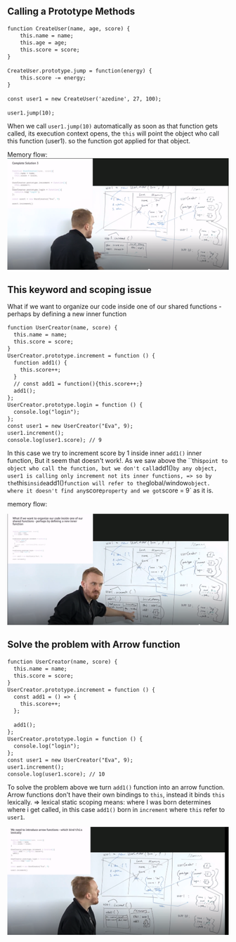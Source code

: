## Calling a Prototype Methods

```
function CreateUser(name, age, score) {
    this.name = name;
    this.age = age;
    this.score = score;
}

CreateUser.prototype.jump = function(energy) {
    this.score -= energy;
}

const user1 = new CreateUser('azedine', 27, 100);

user1.jump(10);

```

When we call `user1.jump(10)` automatically as soon as that function gets called, its execution context opens, the `this` will point the object who call this function (user1). so the function got applied for that object.

Memory flow:
![](images/img4.png?raw=true)

## This keyword and scoping issue

What if we want to organize our code inside one of our shared functions - perhaps by defining a new inner function

```
function UserCreator(name, score) {
  this.name = name;
  this.score = score;
}
UserCreator.prototype.increment = function () {
  function add1() {
    this.score++;
  }
  // const add1 = function(){this.score++;}
  add1();
};
UserCreator.prototype.login = function () {
  console.log("login");
};
const user1 = new UserCreator("Eva", 9);
user1.increment();
console.log(user1.score); // 9

```

In this case we try to increment score by 1 inside inner `add1()` inner function, But it seem that doesn't work!.
As we saw above the ``this` point to object who call the function, but we don't call `add1()` by any object, user1 is calling only increment not its inner functions, => so by the `this` inside `add1()` function will refer to the `global/window` object. where it doesn't find any `score` property and we got `score = 9` as it is.

memory flow:

![](images/img5.png?raw=true)

## Solve the problem with Arrow function

```
function UserCreator(name, score) {
  this.name = name;
  this.score = score;
}
UserCreator.prototype.increment = function () {
  const add1 = () => {
    this.score++;
  };

  add1();
};
UserCreator.prototype.login = function () {
  console.log("login");
};
const user1 = new UserCreator("Eva", 9);
user1.increment();
console.log(user1.score); // 10
```

To solve the problem above we turn `add1()` function into an arrow function.
Arrow functions don't have their own bindings to `this`, instead it binds `this` lexically. => lexical static scoping means: where I was born determines where i get called, in this case `add1()` born in `increment` where `this` refer to `user1`.

![](images/img6.png?raw=true)
